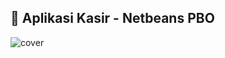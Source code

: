 ## 💸 Aplikasi Kasir - Netbeans PBO

![cover](https://user-images.githubusercontent.com/80201030/167794873-df834d4b-2ff2-4911-a7fd-226f4f711895.png)
